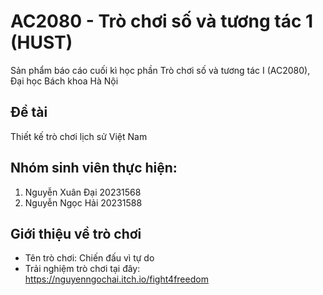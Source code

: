 # AC2080 - Trò chơi số và tương tác 1 (HUST)
Sản phẩm báo cáo cuối kì học phần Trò chơi số và tương tác I (AC2080), Đại học Bách khoa Hà Nội

## Đề tài
Thiết kế trò chơi lịch sử Việt Nam

## Nhóm sinh viên thực hiện:
1. Nguyễn Xuân Đại 20231568
2. Nguyễn Ngọc Hải 20231588

## Giới thiệu về trò chơi
- Tên trò chơi: Chiến đấu vì tự do
- Trải nghiệm trò chơi tại đây: https://nguyenngochai.itch.io/fight4freedom
